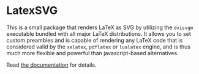 # LatexSVG

This is a small package that renders LaTeX as SVG by utilizing the `dvisvgm` executable bundled with all major LaTeX distributions. It allows you to set custom preambles and is capable of rendering any LaTeX code that is considered valid by the `xelatex`, `pdflatex` or `lualatex` engine, and is thus much more flexible and powerful than javascript-based alternatives.

Read [the documentation](https://ehbaozi.github.io/LatexSVG.jl/dev/) for details.
